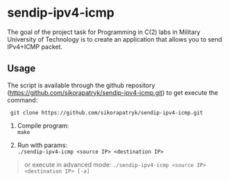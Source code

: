 # sendip-ipv4-icmp

The goal of the project task for Programming in C(2) labs in Military University of Technology is to create an application that allows you to send IPv4+ICMP packet.

## Usage

The script is available through the github repository (https://github.com/sikorapatryk/sendip-ipv4-icmp.git) to get execute the command:

``` git clone https://github.com/sikorapatryk/sendip-ipv4-icmp.git```

1. Compile program:  
```make```

2. Run with params:  
```./sendip-ipv4-icmp <source IP> <destination IP>``` 
> or execute in advanced mode:
```./sendip-ipv4-icmp <source IP> <destination IP> [-a]```
